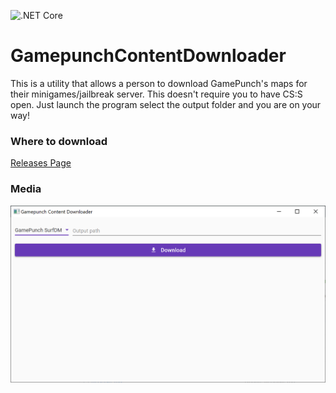 ![.NET Core](https://github.com/Isaac-Duarte/GamepunchContentDownloader/workflows/.NET%20Core/badge.svg)
# GamepunchContentDownloader
This is a utility that allows a person to download GamePunch's maps for their minigames/jailbreak server. This doesn't require you to have CS:S open. Just launch the program select the output folder and you are on your way!

### Where to download
[Releases Page](https://github.com/Isaac-Duarte/GamepunchContentDownloader/releases)

### Media
![](images/01.PNG)
